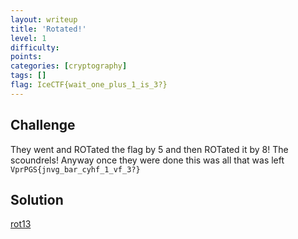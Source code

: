 ```yaml
---
layout: writeup
title: 'Rotated!'
level: 1
difficulty:
points:
categories: [cryptography]
tags: []
flag: IceCTF{wait_one_plus_1_is_3?}
---
```

## Challenge

They went and ROTated the flag by 5 and then ROTated it by 8! The
scoundrels! Anyway once they were done this was all that was left
`VprPGS{jnvg_bar_cyhf_1_vf_3?}`

## Solution

[rot13][1]

[1]: https://duckduckgo.com/?q=rot13+VprPGS%7Bjnvg_bar_cyhf_1_vf_3%3F%7D&t=canonical
